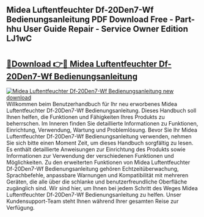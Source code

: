## Midea Luftentfeuchter Df-20Den7-Wf Bedienungsanleitung PDF Download Free - Part-hhu User Guide Repair - Service Owner Edition LJ1wC

# <h2><a href="http://df5a5je.blite.top/?on=Midea+Luftentfeuchter+Df-20Den7-Wf+Bedienungsanleitung">🔗Download 👉🔴 Midea Luftentfeuchter Df-20Den7-Wf Bedienungsanleitung</a></h2>

[![Midea Luftentfeuchter Df-20Den7-Wf Bedienungsanleitung new download](https://i.imgur.com/lujVjoI.png)](http://df5a5je.blite.top/?on=Midea+Luftentfeuchter+Df-20Den7-Wf+Bedienungsanleitung)
Willkommen beim Benutzerhandbuch für Ihr neu erworbenes Midea Luftentfeuchter Df-20Den7-Wf Bedienungsanleitung. Dieses Handbuch soll Ihnen helfen, die Funktionen und Fähigkeiten Ihres Produkts zu beherrschen. Im Inneren finden Sie detaillierte Informationen zu Funktionen, Einrichtung, Verwendung, Wartung und Problemlösung. Bevor Sie Ihr Midea Luftentfeuchter Df-20Den7-Wf Bedienungsanleitung verwenden, nehmen Sie sich bitte einen Moment Zeit, um dieses Handbuch sorgfältig zu lesen. Es enthält detaillierte Anweisungen zur Einrichtung des Produkts sowie Informationen zur Verwendung der verschiedenen Funktionen und Möglichkeiten. Zu den erweiterten Funktionen von Midea Luftentfeuchter Df-20Den7-Wf Bedienungsanleitung gehören Echtzeitüberwachung, Sprachbefehle, anpassbare Warnungen und Kompatibilität mit mehreren Geräten, die alle über die schlanke und benutzerfreundliche Oberfläche zugänglich sind. Wir sind hier, um Ihnen bei jedem Schritt des Weges Midea Luftentfeuchter Df-20Den7-Wf Bedienungsanleitung zu helfen. Unser Kundensupport-Team steht Ihnen während Ihrer gesamten Reise zur Verfügung.
